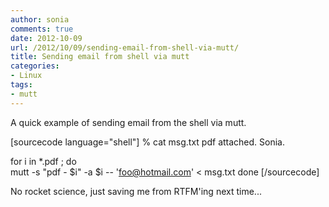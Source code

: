 ```yaml
---
author: sonia
comments: true
date: 2012-10-09
url: /2012/10/09/sending-email-from-shell-via-mutt/
title: Sending email from shell via mutt
categories:
- Linux
tags:
- mutt
---
```


A quick example of sending email from the shell via mutt.

[sourcecode language="shell"]
% cat msg.txt 
pdf attached. Sonia.

for i in *.pdf ; do              
  mutt -s "pdf - $i" -a $i -- 'foo@hotmail.com' < msg.txt
done
[/sourcecode]

No rocket science, just saving me from RTFM'ing next time...


